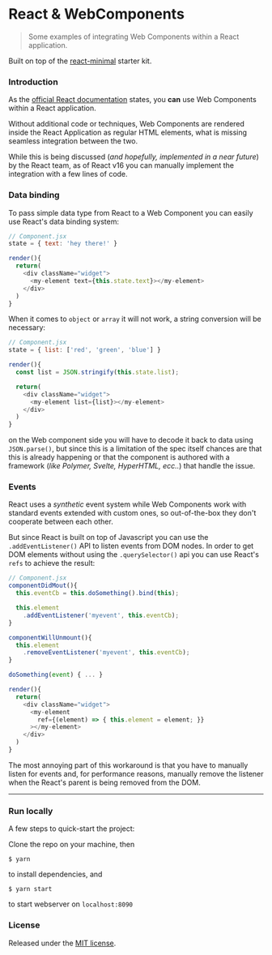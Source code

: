 # React & WebComponents
> Some examples of integrating Web Components within a React application.

Built on top of the [react-minimal](https://github.com/moebiusmania/react-minimal) starter kit.

### Introduction
As the [official React documentation](https://reactjs.org/docs/web-components.html#using-web-components-in-react) states, you **can** use Web Components within a React application. 

Without additional code or techniques, Web Components are rendered inside the React Application as regular HTML elements, what is missing seamless integration between the two.

While this is being discussed (*and hopefully, implemented in a near future*) by the React team, as of React v16 you can manually implement the integration with a few lines of code.

### Data binding
To pass simple data type from React to a Web Component you can easily use React's data binding system:

```javascript
// Component.jsx
state = { text: 'hey there!' }

render(){
  return(
    <div className="widget">
      <my-element text={this.state.text}></my-element>
    </div>
  )
}
```

When it comes to `object` or `array` it will not work, a string conversion will be necessary: 

```javascript
// Component.jsx
state = { list: ['red', 'green', 'blue'] }

render(){
  const list = JSON.stringify(this.state.list);

  return(
    <div className="widget">
      <my-element list={list}></my-element>
    </div>
  )
}
```

on the Web component side you will have to decode it back to data using `JSON.parse()`, but since this is a limitation of the spec itself chances are that this is already happening or that the component is authored with a framework (*like Polymer, Svelte, HyperHTML, ecc..*) that handle the issue.

### Events
React uses a *synthetic* event system while Web Components work with standard events extended with custom ones, so out-of-the-box they don't cooperate between each other.

But since React is built on top of Javascript you can use the `.addEventListener()` API to listen events from DOM nodes. In order to get DOM elements without using the `.querySelector()` api you can use React's `refs` to achieve the result:

```javascript
// Component.jsx
componentDidMout(){
  this.eventCb = this.doSomething().bind(this);

  this.element
    .addEventListener('myevent', this.eventCb);
}

componentWillUnmount(){
  this.element
    .removeEventListener('myevent', this.eventCb);
}

doSomething(event) { ... }

render(){
  return(
    <div className="widget">
      <my-element
        ref={(element) => { this.element = element; }} 
      ></my-element>
    </div>
  )
}
```

The most annoying part of this workaround is that you have to manually listen for events and, for performance reasons, manually remove the listener when the React's parent is being removed from the DOM.

---

### Run locally
A few steps to quick-start the project:

Clone the repo on your machine, then

```
$ yarn
```
to install dependencies, and

```
$ yarn start
``` 
to start webserver on `localhost:8090`

### License
Released under the [MIT license](LICENSE).